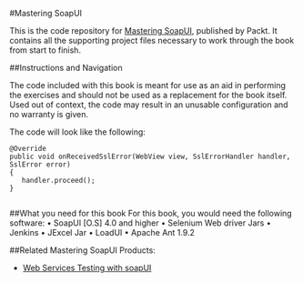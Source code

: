 #Mastering SoapUI

This is the code repository for [Mastering SoapUI](https://www.packtpub.com/web-development/mastering-soapui?utm_source=GitHub&utm_medium=Repository&utm_campaign=9781783980802
), published by Packt. It contains all the supporting project files necessary to work through the book from start to finish.

##Instructions and Navigation

The code included with this book is meant for use as an aid in performing the exercises and should not be used as a replacement for the book itself.
Used out of context, the code may result in an unusable configuration and no warranty is given.

The code will look like the following:
```
@Override         
public void onReceivedSslError(WebView view, SslErrorHandler handler, SslError error) 
{            
   handler.proceed();         
}


```
##What you need for this book
For this book, you would need the following software:
• SoapUI [O.S] 4.0 and higher
• Selenium Web driver Jars
• Jenkins
• JExcel Jar
• LoadUI
• Apache Ant 1.9.2

##Related Mastering SoapUI Products:

* [Web Services Testing with soapUI](https://www.packtpub.com/web-development/web-services-testing-soapui?utm_source=GitHub&utm_medium=Repository&utm_campaign=9781849515665)

